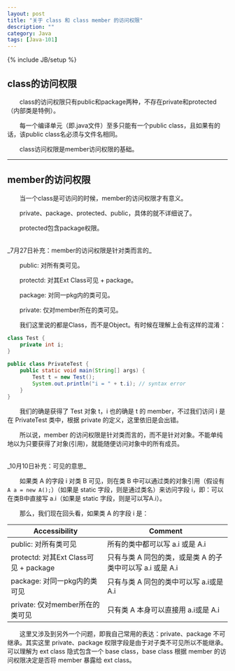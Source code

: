 ```yaml
---
layout: post
title: "关于 class 和 class member 的访问权限"
description: ""
category: Java
tags: [Java-101]
---
```

{% include JB/setup %}


## class的访问权限

　　class的访问权限只有public和package两种，不存在private和protected（内部类是特例）。  

　　每一个编译单元（即.java文件）至多只能有一个public class，且如果有的话，该public class名必须与文件名相同。  

　　class访问权限是member访问权限的基础。  

---

## member的访问权限

　　当一个class是可访问的时候，member的访问权限才有意义。  

　　private、package、protected、public，具体的就不详细说了。  

　　protected包含package权限。  
  
<br/>
_7月27日补充：member的访问权限是针对类而言的_  

　　public: 对所有类可见。  

　　protectd: 对其Ext Class可见 + package。  

　　package: 对同一pkg内的类可见。  

　　private: 仅对member所在的类可见。  

　　我们这里说的都是Class，而不是Object。有时候在理解上会有这样的混淆：

```java
class Test {  
	private int i;  
}  
  
public class PrivateTest {  
	public static void main(String[] args) {  
		Test t = new Test();  
		System.out.println("i = " + t.i); // syntax error  
	}  
} 
```

　　我们的确是获得了 Test 对象 t，i 也的确是 t 的 member，不过我们访问 i 是在 PrivateTest 类中，根据 private 的定义，这里依旧是会出错。  

　　所以说，member 的访问权限是针对类而言的，而不是针对对象。不能单纯地以为只要获得了对象(引用)，就能随便访问对象中的所有成员。  
  
<br/>
_10月10日补充：可见的意思_

　　如果类 A 的字段 i 对类 B 可见，则在类 B 中可以通过类的对象引用（假设有`A a = new A();`）（如果是 static 字段，则是通过类名）来访问字段 i，即：可以在类B中直接写 a.i（如果是 static 字段，则是可以写A.i）。  

　　那么，我们现在回头看，如果类 A 的字段 i 是：

Accessibility  |  Comment
-------------- | -------------
public: 对所有类可见 | 所有的类中都可以写 a.i 或是 A.i
protectd: 对其Ext Class可见 + package | 只有与类 A 同包的类，或是类 A 的子类中可以写 a.i 或是 A.i
package: 对同一pkg内的类可见 | 只有与类 A 同包的类中可以写 a.i或是 A.i
private: 仅对member所在的类可见 | 只有类 A 本身可以直接用 a.i或是 A.i

　　这里又涉及到另外一个问题，即我自己常用的表达：private、package 不可继承。其实这里 private、package 权限字段是由于对子类不可见所以不能继承。可以理解为 ext class 隐式包含一个 base class，base class 根据 member 的访问权限决定是否将 member 暴露给 ext class。
